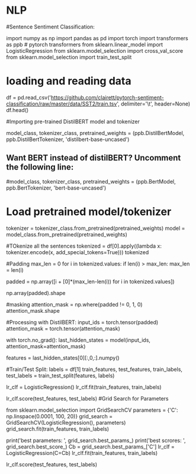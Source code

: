 # NLP

#Sentence Sentiment Classification: 

import numpy as np
import pandas as pd
import torch
import transformers as ppb # pytorch transformers
from sklearn.linear_model import LogisticRegression
from sklearn.model_selection import cross_val_score
from sklearn.model_selection import train_test_split

# loading and reading data

df = pd.read_csv('https://github.com/clairett/pytorch-sentiment-classification/raw/master/data/SST2/train.tsv', delimiter='\t', header=None)
df.head()

#Importing pre-trained DistilBERT model and tokenizer

model_class, tokenizer_class, pretrained_weights = (ppb.DistilBertModel, ppb.DistilBertTokenizer, 'distilbert-base-uncased')

## Want BERT instead of distilBERT? Uncomment the following line:
#model_class, tokenizer_class, pretrained_weights = (ppb.BertModel, ppb.BertTokenizer, 'bert-base-uncased')

# Load pretrained model/tokenizer
tokenizer = tokenizer_class.from_pretrained(pretrained_weights)
model = model_class.from_pretrained(pretrained_weights)


#TOkenize all the sentences
tokenized = df[0].apply((lambda x: tokenizer.encode(x, add_special_tokens=True)))
tokenized

#Padding
max_len = 0
for i in tokenized.values:
    if len(i) > max_len:
        max_len = len(i)

padded = np.array([i + [0]*(max_len-len(i)) for i in tokenized.values])

np.array(padded).shape


#masking
attention_mask = np.where(padded != 0, 1, 0)
attention_mask.shape

#Processing with DistilBERT:
input_ids = torch.tensor(padded)  
attention_mask = torch.tensor(attention_mask)

with torch.no_grad():
    last_hidden_states = model(input_ids, attention_mask=attention_mask)

features = last_hidden_states[0][:,0,:].numpy()


#Train/Test Split:
labels = df[1]
train_features, test_features, train_labels, test_labels = train_test_split(features, labels)

lr_clf = LogisticRegression()
lr_clf.fit(train_features, train_labels)

lr_clf.score(test_features, test_labels)
#Grid Search for Parameters

from sklearn.model_selection import GridSearchCV
parameters = {'C': np.linspace(0.0001, 100, 20)}
grid_search = GridSearchCV(LogisticRegression(), parameters)
grid_search.fit(train_features, train_labels)

print('best parameters: ', grid_search.best_params_)
print('best scrores: ', grid_search.best_score_)
Cb = grid_search.best_params_['C']
lr_clf = LogisticRegression(C=Cb)
lr_clf.fit(train_features, train_labels)

lr_clf.score(test_features, test_labels)
